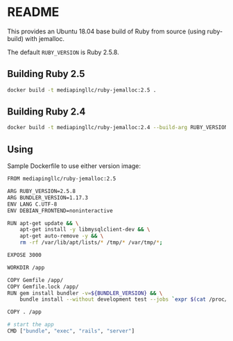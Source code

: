 # README #

This provides an Ubuntu 18.04 base build of Ruby from source (using ruby-build) with jemalloc.

The default `RUBY_VERSION` is Ruby 2.5.8.

## Building Ruby 2.5

```bash
docker build -t mediapingllc/ruby-jemalloc:2.5 .
```

## Building Ruby 2.4

```bash
docker build -t mediapingllc/ruby-jemalloc:2.4 --build-arg RUBY_VERSION=2.4.10 .
```

## Using

Sample Dockerfile to use either version image:

```bash
FROM mediapingllc/ruby-jemalloc:2.5

ARG RUBY_VERSION=2.5.8
ARG BUNDLER_VERSION=1.17.3
ENV LANG C.UTF-8
ENV DEBIAN_FRONTEND=noninteractive

RUN apt-get update && \
    apt-get install -y libmysqlclient-dev && \
    apt-get auto-remove -y && \
    rm -rf /var/lib/apt/lists/* /tmp/* /var/tmp/*;

EXPOSE 3000

WORKDIR /app

COPY Gemfile /app/
COPY Gemfile.lock /app/
RUN gem install bundler -v=${BUNDLER_VERSION} && \
    bundle install --without development test --jobs `expr $(cat /proc/cpuinfo | grep -c "cpu cores") - 1` --retry 3;

COPY . /app

# start the app
CMD ["bundle", "exec", "rails", "server"]
```